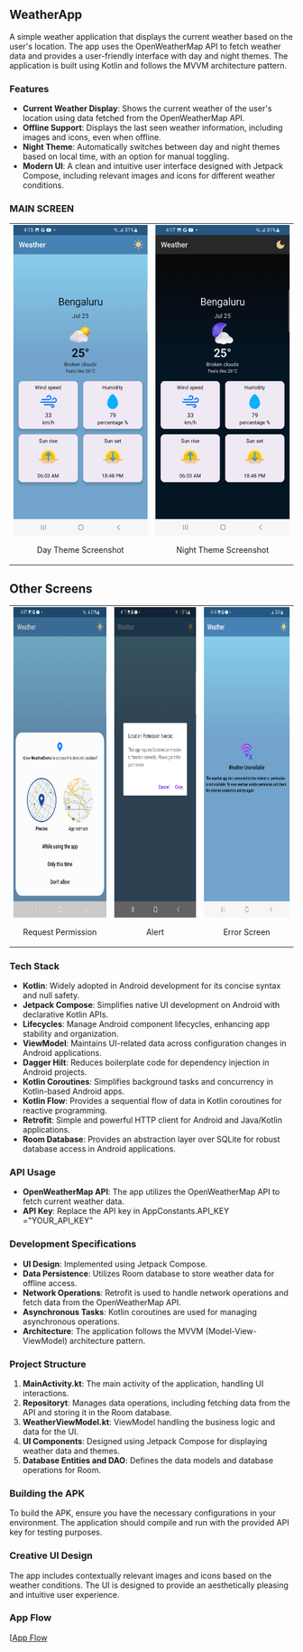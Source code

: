 ## WeatherApp

A simple weather application that displays the current weather based on the user's location. 
The app uses the OpenWeatherMap API to fetch weather data and provides a user-friendly interface with day and night themes.
The application is built using Kotlin and follows the MVVM architecture pattern.

### Features

- **Current Weather Display**: Shows the current weather of the user's location using data fetched from the OpenWeatherMap API.
- **Offline Support**: Displays the last seen weather information, including images and icons, even when offline.
- **Night Theme**: Automatically switches between day and night themes based on local time, with an option for manual toggling.
- **Modern UI**: A clean and intuitive user interface designed with Jetpack Compose, including relevant images and icons for different weather conditions.

### MAIN SCREEN

<table>
<tr>
<td>
<img src="images/main_light.png" alt="Day Theme Screenshot" width="250" height="550"/>
<p style="text-align: center;">Day Theme Screenshot</p>
</td>
<td>
<img src="images/main_dark.png" alt="Night Theme Screenshot" width="250" height="550"/>
<p style="text-align: center;">Night Theme Screenshot</p>
</td>
</tr>
</table>



## Other Screens
<table>
<tr>
<td>
<img src="images/permission.png" alt="Request Permission" width="250" height="550"/>
<p style="text-align: center;">Request Permission</p>
</td>
<td>
<img src="images/alert.png" alt="Alert" width="250" height="550"/>
<p style="text-align: center;">Alert</p>
</td>
<td>
<img src="images/error.png" alt="Error Screen" width="250" height="550"/>
<p style="text-align: center;">Error Screen</p>
</td>
</tr>
</table>

### Tech Stack

- **Kotlin**: Widely adopted in Android development for its concise syntax and null safety.
- **Jetpack Compose**: Simplifies native UI development on Android with declarative Kotlin APIs.
- **Lifecycles**: Manage Android component lifecycles, enhancing app stability and organization.
- **ViewModel**: Maintains UI-related data across configuration changes in Android applications.
- **Dagger Hilt**: Reduces boilerplate code for dependency injection in Android projects.
- **Kotlin Coroutines**: Simplifies background tasks and concurrency in Kotlin-based Android apps.
- **Kotlin Flow**: Provides a sequential flow of data in Kotlin coroutines for reactive programming.
- **Retrofit**: Simple and powerful HTTP client for Android and Java/Kotlin applications.
- **Room Database**: Provides an abstraction layer over SQLite for robust database access in Android applications.


### API Usage

- **OpenWeatherMap API**: The app utilizes the OpenWeatherMap API to fetch current weather data.
- **API Key**: Replace the API key in AppConstants.API_KEY ="YOUR_API_KEY"

### Development Specifications

- **UI Design**: Implemented using Jetpack Compose.
- **Data Persistence**: Utilizes Room database to store weather data for offline access.
- **Network Operations**: Retrofit is used to handle network operations and fetch data from the OpenWeatherMap API.
- **Asynchronous Tasks**: Kotlin coroutines are used for managing asynchronous operations.
- **Architecture**: The application follows the MVVM (Model-View-ViewModel) architecture pattern.

### Project Structure

1. **MainActivity.kt**: The main activity of the application, handling UI interactions.
2. **Repositoryt**: Manages data operations, including fetching data from the API and storing it in the Room database.
3. **WeatherViewModel.kt**: ViewModel handling the business logic and data for the UI.
4. **UI Components**: Designed using Jetpack Compose for displaying weather data and themes.
5. **Database Entities and DAO**: Defines the data models and database operations for Room.

### Building the APK

To build the APK, ensure you have the necessary configurations in your environment. The application should compile and run with the provided API key for testing purposes.

### Creative UI Design

The app includes contextually relevant images and icons based on the weather conditions. The UI is designed to provide an aesthetically pleasing and intuitive user experience.

### App Flow 

[[App Flow](https://www.youtube.com/shorts/JWPPZYQV3m8)
